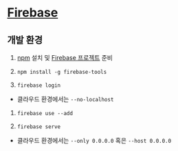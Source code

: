 # [Firebase](https://firebase.google.com/)

## 개발 환경

1. [npm](https://nodejs.org/ko/) 설치 및 [Firebase 프로젝트](https://console.firebase.google.com/) 준비

1. `npm install -g firebase-tools`

1. `firebase login`
  - 클라우드 환경에서는 `--no-localhost`
  
1. `firebase use --add`

1. `firebase serve`
  - 클라우드 환경에서는 `--only 0.0.0.0` 혹은 `--host 0.0.0.0`
